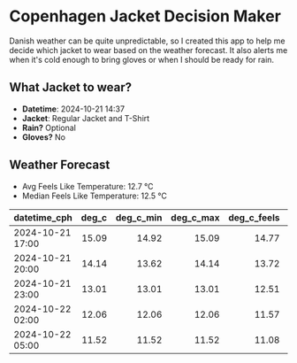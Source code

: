 
# Copenhagen Jacket Decision Maker

Danish weather can be quite unpredictable, so I created this app to help me decide which jacket to wear based on the weather forecast. 
It also alerts me when it's cold enough to bring gloves or when I should be ready for rain.

## What Jacket to wear?

- **Datetime**: 2024-10-21 14:37
- **Jacket**: Regular Jacket and T-Shirt
- **Rain?** Optional
- **Gloves?** No

## Weather Forecast
- Avg Feels Like Temperature: 12.7 °C
- Median Feels Like Temperature: 12.5 °C

| datetime_cph     |   deg_c |   deg_c_min |   deg_c_max |   deg_c_feels | weather   | wind   | rain   |
|:-----------------|--------:|------------:|------------:|--------------:|:----------|:-------|:-------|
| 2024-10-21 17:00 |   15.09 |       14.92 |       15.09 |         14.77 | Clouds    | High   | None   |
| 2024-10-21 20:00 |   14.14 |       13.62 |       14.14 |         13.72 | Clouds    | High   | None   |
| 2024-10-21 23:00 |   13.01 |       13.01 |       13.01 |         12.51 | Clouds    | Low    | None   |
| 2024-10-22 02:00 |   12.06 |       12.06 |       12.06 |         11.57 | Clouds    | Low    | None   |
| 2024-10-22 05:00 |   11.52 |       11.52 |       11.52 |         11.08 | Rain      | Low    | Low    |
        